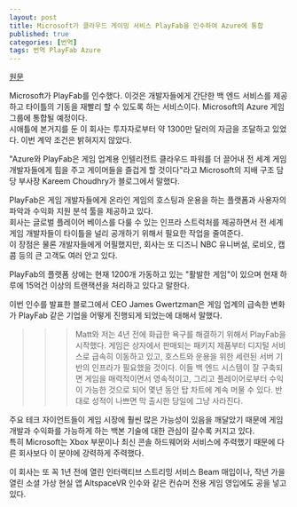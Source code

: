 ```yaml
---
layout: post
title: Microsoft가 클라우드 게이밍 서비스 PlayFab을 인수하여 Azure에 통합
published: true
categories: [번역]
tags: 번역 PlayFab Azure
---
```

[원문](https://techcrunch.com/2018/01/29/microsoft-buys-cloud-gaming-startup-playfab-to-bolster-its-azure-gaming-platform/) 
  
Microsoft가 PlayFab를 인수했다. 이것은 개발자들에게 간단한 백 엔드 서비스를 제공하고 타이틀의 기동을 재빨리 할 수 있도록 하는 서비스이다.  Microsoft의 Azure 게임 그룹에 통합될 예정이다.  
시애틀에 본거지를 둔 이 회사는 투자자로부터 약 1300만 달러의 자금을 조달하고 있었다. 이번 계약 조건은 밝혀지지 않았다.  
  
"Azure와 PlayFab은 게임 업계용 인텔리전트 클라우드 파워를 더 끌어내 전 세계 게임 개발자들에게 힘을 주고 게이머들을 즐겁게 할 것이다"라고 Microsoft의 지배 구조 담당 부사장 Kareem Choudhry가 블로그에서 말했다.  
  
PlayFab은 게임 개발자들에게 온라인 게임의 호스팅과 운용을 하는 플랫폼과 사용자의 파악과 수익화 지원 분석 툴을 제공하고 있다.  
회사는 글로벌 플레이어 베이스를 다룰 수 있는 인프라 스트럭처를 제공하면서 전 세계 게임 개발자들이 타이틀을 널리 공개하기 위해서 필요한 작업을 줄여준다.  
이 장점은 물론 개발자들에게 어필했지만, 회사는 또 디즈니 NBC 유니버설, 로비오, 캡콤 등의 큰 고객도 여러 안고 있다.  
  
PlayFab의 플랫폼 상에는 현재 1200개 가동하고 있는 "활발한 게임"이 있으며 현재 하루에 15억건 이상의 트랜잭션을 처리하고 있다고 말한다.  
  
이번 인수를 발표한 블로그에서 CEO James Gwertzman은 게임 업계의 급속한 변화가 PlayFab 같은 기업을 어떻게 진행되게 되었는에 대해서 말했다.
>>> Matt와 저는 4년 전에 화급한 욕구를 해결하기 위해서 PlayFab을 시작했다. 게임은 상자에서 판매되는 패키지 제품부터 디지털 서비스로 급속히 이동하고 있고, 호스트와 운용을 위한 세련된 서버 기반의 인프라가 필요했을 것이다. 이들 백 엔드 시스템이 잘 구축되면 게임을 매력적이면서 영속적이고, 그리고 플레이어로부터 수익이 가능한 것으로 되어 몇년 동안 탑 차트에 계속 머물 수 있다. 반대로 성적이 나쁘면 막 출시한 당일에 그냥 사라진다.
  
주요 테크 자이언트들이 게임 시장에 훨씬 많은 가능성이 있음을 깨달았기 때문에 게임 개발과 수익화를 가능하게 하는 백본 기술에 대한 관심이 갈수록 커지고 있다.  
특히 Microsoft는 Xbox 부문이나 최신 콘솔 하드웨어와 서비스에 주력했기 때문에 다른 회사보다 이 분야에 강력하게 주력했다.  
  
이 회사는 또 꼭 1년 전에 열린 인터랙티브 스트리밍 서비스 Beam 매입이나, 작년 가을 열린 소셜 가상 현실 앱 AltspaceVR 인수와 같은 컨슈머 전용 게임 영입에도 공을 넣고 있다.  
  
